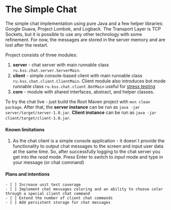 # The Simple Chat

The simple chat implementation using pure Java and a few helper libraries: Google Guava, Project Lombok, and Logback.
The Transport Layer is TCP Sockets, but it is possible to use any other technology with some refinement.
For now, the messages are stored in the server memory and are lost after the restart. 

Project consists of three modules:
1. **server** - chat server with main runnable class `ru.kss.chat.server.ServerMain`.
1. **client** - simple console-based client with main runnable class `ru.kss.chat.client.ClientMain`.
Client module also introduces bot mode runnable class `ru.kss.chat.client.BotMain` useful for [stress testing](./stress-test/stress-test.md)        
1. **core** - module with shared interfaces, abstract, and helper classes. 

To try the chat live - just build the Root Maven project with `mvn clean package`. 
After that, the **server instance** can be run as `java -jar server/target/server-1.0.jar`.
**Client instance** can be run as `java -jar client/target/client-1.0.jar`.

#### Known limitations
1. As the chat client is a simple console application - it doesn`t provide the functionality to output 
chat messages to the screen and input user data at the same time. 
So, after successfully logging to the chat server you get into the *read* mode. 
Press Enter to switch to *input* mode and type in your message (or chat command)   

#### Plans and intentions
    - [ ] Increase unit test coverage 
    - [ ] Implement chat messages coloring and an ability to choose color through a special client chat command 
    - [ ] Extend the number of client chat commands
    - [ ] Add persistent storage for chat messages
